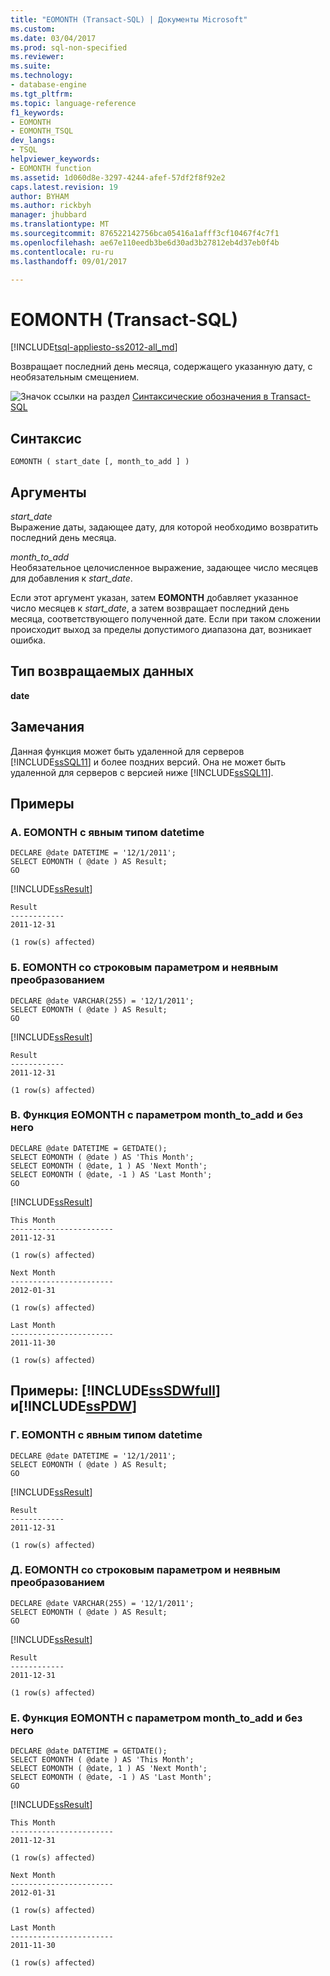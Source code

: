 ```yaml
---
title: "EOMONTH (Transact-SQL) | Документы Microsoft"
ms.custom: 
ms.date: 03/04/2017
ms.prod: sql-non-specified
ms.reviewer: 
ms.suite: 
ms.technology:
- database-engine
ms.tgt_pltfrm: 
ms.topic: language-reference
f1_keywords:
- EOMONTH
- EOMONTH_TSQL
dev_langs:
- TSQL
helpviewer_keywords:
- EOMONTH function
ms.assetid: 1d060d8e-3297-4244-afef-57df2f8f92e2
caps.latest.revision: 19
author: BYHAM
ms.author: rickbyh
manager: jhubbard
ms.translationtype: MT
ms.sourcegitcommit: 876522142756bca05416a1afff3cf10467f4c7f1
ms.openlocfilehash: ae67e110eedb3be6d30ad3b27812eb4d37eb0f4b
ms.contentlocale: ru-ru
ms.lasthandoff: 09/01/2017

---
```

# <a name="eomonth-transact-sql"></a>EOMONTH (Transact-SQL)
[!INCLUDE[tsql-appliesto-ss2012-all_md](../../includes/tsql-appliesto-ss2012-all-md.md)]

  Возвращает последний день месяца, содержащего указанную дату, с необязательным смещением.  
  
 ![Значок ссылки на раздел](../../database-engine/configure-windows/media/topic-link.gif "Значок ссылки на раздел") [Синтаксические обозначения в Transact-SQL](../../t-sql/language-elements/transact-sql-syntax-conventions-transact-sql.md)  
  
## <a name="syntax"></a>Синтаксис  
  
```  
EOMONTH ( start_date [, month_to_add ] )  
```  
  
## <a name="arguments"></a>Аргументы  
 *start_date*  
 Выражение даты, задающее дату, для которой необходимо возвратить последний день месяца.  
  
 *month_to_add*  
 Необязательное целочисленное выражение, задающее число месяцев для добавления к *start_date*.  
  
 Если этот аргумент указан, затем **EOMONTH** добавляет указанное число месяцев к *start_date*, а затем возвращает последний день месяца, соответствующего полученной дате. Если при таком сложении происходит выход за пределы допустимого диапазона дат, возникает ошибка.  
  
## <a name="return-type"></a>Тип возвращаемых данных  
 **date**  
  
## <a name="remarks"></a>Замечания  
 Данная функция может быть удаленной для серверов [!INCLUDE[ssSQL11](../../includes/sssql11-md.md)] и более поздних версий. Она не может быть удаленной для серверов с версией ниже [!INCLUDE[ssSQL11](../../includes/sssql11-md.md)].  
  
## <a name="examples"></a>Примеры  
  
### <a name="a-eomonth-with-explicit-datetime-type"></a>A. EOMONTH с явным типом datetime  
  
```  
DECLARE @date DATETIME = '12/1/2011';  
SELECT EOMONTH ( @date ) AS Result;  
GO  
```  
  
 [!INCLUDE[ssResult](../../includes/ssresult-md.md)]  
  
```  
Result  
------------  
2011-12-31  
  
(1 row(s) affected)  
```  
  
### <a name="b-eomonth-with-string-parameter-and-implicit-conversion"></a>Б. EOMONTH со строковым параметром и неявным преобразованием  
  
```  
DECLARE @date VARCHAR(255) = '12/1/2011';  
SELECT EOMONTH ( @date ) AS Result;  
GO  
```  
  
 [!INCLUDE[ssResult](../../includes/ssresult-md.md)]  
  
```  
Result  
------------  
2011-12-31  
  
(1 row(s) affected)  
```  
  
### <a name="c-eomonth-with-and-without-the-monthtoadd-parameter"></a>В. Функция EOMONTH с параметром month_to_add и без него  
  
```tsql  
DECLARE @date DATETIME = GETDATE();  
SELECT EOMONTH ( @date ) AS 'This Month';  
SELECT EOMONTH ( @date, 1 ) AS 'Next Month';  
SELECT EOMONTH ( @date, -1 ) AS 'Last Month';  
GO  
```  
  
 [!INCLUDE[ssResult](../../includes/ssresult-md.md)]  
  
```  
This Month  
-----------------------  
2011-12-31  
  
(1 row(s) affected)  
  
Next Month  
-----------------------  
2012-01-31  
  
(1 row(s) affected)  
  
Last Month  
-----------------------  
2011-11-30  
  
(1 row(s) affected)  
```  
  
## <a name="examples-includesssdwfullincludessssdwfull-mdmd-and-includesspdwincludessspdw-mdmd"></a>Примеры: [!INCLUDE[ssSDWfull](../../includes/sssdwfull-md.md)] и[!INCLUDE[ssPDW](../../includes/sspdw-md.md)]  
  
### <a name="d-eomonth-with-explicit-datetime-type"></a>Г. EOMONTH с явным типом datetime  
  
```  
DECLARE @date DATETIME = '12/1/2011';  
SELECT EOMONTH ( @date ) AS Result;  
GO  
```  
  
 [!INCLUDE[ssResult](../../includes/ssresult-md.md)]  
  
```  
Result  
------------  
2011-12-31  
  
(1 row(s) affected)  
```  
  
### <a name="e-eomonth-with-string-parameter-and-implicit-conversion"></a>Д. EOMONTH со строковым параметром и неявным преобразованием  
  
```  
DECLARE @date VARCHAR(255) = '12/1/2011';  
SELECT EOMONTH ( @date ) AS Result;  
GO  
```  
  
 [!INCLUDE[ssResult](../../includes/ssresult-md.md)]  
  
```  
Result  
------------  
2011-12-31  
  
(1 row(s) affected)  
```  
  
### <a name="f-eomonth-with-and-without-the-monthtoadd-parameter"></a>Е. Функция EOMONTH с параметром month_to_add и без него  
  
```tsql  
DECLARE @date DATETIME = GETDATE();  
SELECT EOMONTH ( @date ) AS 'This Month';  
SELECT EOMONTH ( @date, 1 ) AS 'Next Month';  
SELECT EOMONTH ( @date, -1 ) AS 'Last Month';  
GO  
```  
  
 [!INCLUDE[ssResult](../../includes/ssresult-md.md)]  
  
```  
This Month  
-----------------------  
2011-12-31  
  
(1 row(s) affected)  
  
Next Month  
-----------------------  
2012-01-31  
  
(1 row(s) affected)  
  
Last Month  
-----------------------  
2011-11-30  
  
(1 row(s) affected)  
```  
  
  


